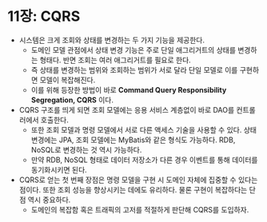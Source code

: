 # 11장: CQRS

- 시스템은 크게 조회와 상태를 변경하는 두 가지 기능을 제공한다.
    - 도메인 모델 관점에서 상태 변경 기능은 주로 단일 애그리거트의 상태를 변경하는 형태다. 반면 조회는 여러 애그리거트를 필요로 한다.
    - 즉 상태를 변경하는 범위와 조회하는 범위가 서로 달라 단일 모델로 이를 구현하면 모델이 복잡해진다.
    - 이를 위해 등장한 방법이 바로 **Command Query Responsibility Segregation, CQRS** 이다.
- CQRS 구조를 띄게 되면 조회 모델에는 응용 서비스 계층없이 바로 DAO를 컨트롤러에서 호출한다.
    - 또한 조회 모델과 명령 모델에서 서로 다른 액세스 기술을 사용할 수 있다. 상태 변경에는 JPA, 조회 모델에는 MyBatis와 같은 형식도 가능하다. RDB, NoSQL로 변경하는 것 역시 가능하다.
    - 만약 RDB, NoSQL 형태로 데이터 저장소가 다른 경우 이벤트를 통해 데이터를 동기화시키면 된다.
- CQRS로 얻는 첫 번째 장점은 명령 모델을 구현 시 도메인 자체에 집중할 수 있다는 점이다. 또한 조회 성능을 향상시키는 데에도 유리하다. 물론 구현이 복잡하다는 단점 역시 중요하다.
    - 도메인의 복잡함 혹은 트래픽의 고저를 적절하게 판단해 CQRS를 도입하자.